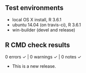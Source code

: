 ## Test environments
* local OS X install, R 3.6.1
* ubuntu 14.04 (on travis-ci), R 3.6.1
* win-builder (devel and release)

## R CMD check results

0 errors ✓ | 0 warnings ✓ | 0 notes ✓

* This is a new release.

